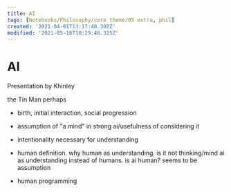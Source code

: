 ```yaml
---
title: AI
tags: [Notebooks/Philosophy/core theme/05 extra, phil]
created: '2021-04-01T13:17:40.302Z'
modified: '2021-05-16T10:29:46.325Z'
---
```


# AI
Presentation by Khinley

the Tin Man perhaps


- birth, initial interaction, social progression

- assumption of "a mind" in strong ai/usefulness of considering it

- intentionality necessary for understanding

- human definition. why human as understanding. is it not thinking/mind ai as understanding instead of humans. is ai human? seems to be assumption

- human programming


